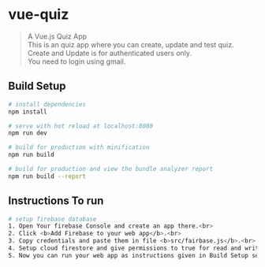 # vue-quiz

> A Vue.js Quiz App<br>
>This is an quiz app where you can create, update and test quiz.<br>
Create and Update is for authenticated users only.<br>
You need to login using gmail.<br>

## Build Setup

``` bash
# install dependencies
npm install

# serve with hot reload at localhost:8080
npm run dev

# build for production with minification
npm run build

# build for production and view the bundle analyzer report
npm run build --report


```

## Instructions To run

``` bash
# setup firebase database
1. Open Your firebase Console and create an app there.<br>
2. Click <b>Add Firebase to your web app</b>.<br>
3. Copy credentials and paste them in file <b>src/fairbase.js</b>.<br>
4. Setup cloud firestore and give permissions to true for read and write.<br>
5. Now you can run your web app as instructions given in Build Setup section.
